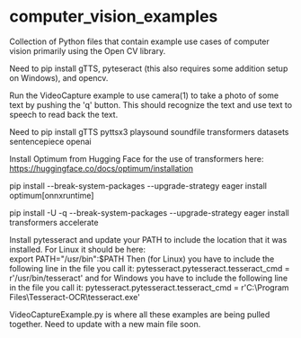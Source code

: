 # computer_vision_examples
Collection of Python files that contain example use cases of computer vision primarily using the Open CV library. 

Need to pip install gTTS, pyteseract (this also requires some addition setup on Windows), and opencv. 

Run the VideoCapture example to use camera(1) to take a photo of some text by pushing the 'q' button. This should recognize the text and use text to speech to read back the text. 

Need to pip install gTTS pyttsx3 playsound soundfile transformers datasets sentencepiece openai

Install Optimum from Hugging Face for the use of transformers here: https://huggingface.co/docs/optimum/installation

pip install --break-system-packages --upgrade-strategy eager install optimum[onnxruntime]

pip install -U -q --break-system-packages --upgrade-strategy eager install transformers accelerate

Install pytesseract and update your PATH to include the location that it was installed. For Linux it should be here:  
  export PATH="/usr/bin":$PATH
Then (for Linux) you have to include the following line in the file you call it:
  pytesseract.pytesseract.tesseract_cmd = r'/usr/bin/tesseract'
and for Windows you have to include the following line in the file you call it:
  pytesseract.pytesseract.tesseract_cmd = r'C:\Program Files\Tesseract-OCR\tesseract.exe'

VideoCaptureExample.py is where all these examples are being pulled together. Need to update with a new main file soon. 
